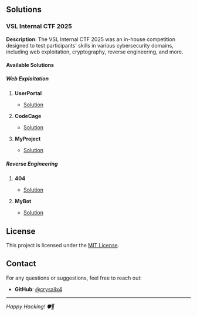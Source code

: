 ## Solutions

### VSL Internal CTF 2025

**Description**: The VSL Internal CTF 2025 was an in-house competition designed to test participants' skills in various cybersecurity domains, including web exploitation, cryptography, reverse engineering, and more.

#### Available Solutions

##### Web Exploitation

1. **UserPortal**
   - [Solution](./solutions/solution1.md)

2. **CodeCage**
   - [Solution](./solutions/solution2.md)

3. **MyProject**
   - [Solution](./solutions/solution3.md)

##### Reverse Engineering

1. **404**
   - [Solution](./solutions/solution4.md)


1. **MyBot**
   - [Solution](./solutions/solution5.md)

## License

This project is licensed under the [MIT License](./LICENSE).

## Contact

For any questions or suggestions, feel free to reach out:

- **GitHub**: [@crysalix4](https://github.com/crysalix4)

---

*Happy Hacking! 🛡️🔐*
